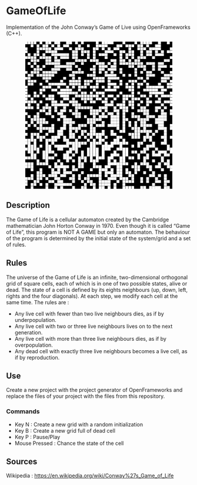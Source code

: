 # GameOfLife

Implementation of the John Conway’s Game of Live using OpenFrameworks (C++).

<p align="center">
<img src="https://github.com/Ahziel/GameOfLife/blob/master/example.gif" width="400" height="400" />
</p>

## Description

The Game of Life is a cellular automaton created by the Cambridge mathematician John Horton Conway in 1970. Even though it is called “Game of Life”, this program is NOT A GAME but only an automaton. The behaviour of the program is determined by the initial state of the system/grid and a set of rules.

## Rules

The universe of the Game of Life is an infinite, two-dimensional orthogonal grid of square cells, each of which is in one of two possible states, alive or dead. The state of a cell is defined by its eights neighbours (up, down, left, rights and the four diagonals). At each step, we modify each cell at the same time. The rules are :

* Any live cell with fewer than two live neighbours dies, as if by underpopulation.
* Any live cell with two or three live neighbours lives on to the next generation.
* Any live cell with more than three live neighbours dies, as if by overpopulation.
* Any dead cell with exactly three live neighbours becomes a live cell, as if by reproduction.

## Use

Create a new project with the project generator of OpenFrameworks and replace the files of your project with the files from this repository.

### Commands

* Key N : Create a new grid with a random initialization
* Key B : Create a new grid full of dead cell
* Key P : Pause/Play
* Mouse Pressed : Chance the state of the cell 

## Sources

Wikipedia : https://en.wikipedia.org/wiki/Conway%27s_Game_of_Life

